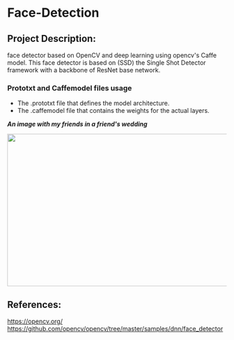 # Face-Detection

## Project Description:

face detector based on OpenCV and deep learning using opencv's Caffe model. This face detector is based on (SSD) the Single Shot Detector framework with a backbone of ResNet base network.


### Prototxt and Caffemodel files usage
- The .prototxt file that defines the model architecture.
- The .caffemodel file that contains the weights for the actual layers.



***An image with my friends in a friend's wedding***
<p align="center">
 <img  width="700" height="350" src="https://github.com/anasbadawy/Face-Detection/blob/master/testResult.png">
</p>


## References:
https://opencv.org/
https://github.com/opencv/opencv/tree/master/samples/dnn/face_detector
